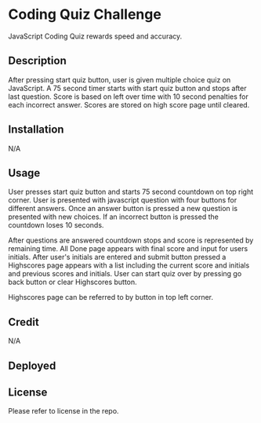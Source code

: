 # Coding Quiz Challenge

JavaScript Coding Quiz rewards speed and accuracy.

## Description

After pressing start quiz button, user is given multiple choice quiz on JavaScript. A 75 second timer
starts with start quiz button and stops after last question. Score is based on left over time with
10 second penalties for each incorrect answer. Scores are stored on high score page until cleared.

## Installation

N/A

## Usage

User presses start quiz button and starts 75 second countdown on top right corner. User is presented 
with javascript question with four buttons for different answers. Once an answer button is pressed a new
question is presented with new choices. If an incorrect button is pressed the countdown loses 10 seconds.

After questions are answered countdown stops and score is represented by remaining time. All Done page 
appears with final score and input for users initials. After user's initials are entered and submit button 
pressed a Highscores page appears with a list including the current score and initials and previous scores
and initials. User can start quiz over by pressing go back button or clear Highscores button.

Highscores page can be referred to by button in top left corner.

## Credit

N/A

## Deployed



## License

Please refer to license in the repo.
 
